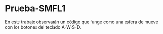 # Prueba-SMFL1
En este trabajo observarán un código que funge como
una esfera de mueve con los botones del teclado
A-W-S-D.
